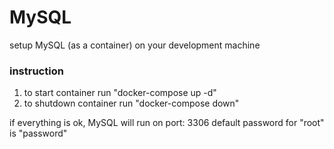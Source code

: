 # MySQL

setup MySQL (as a container) on your development machine

### instruction

1. to start container run "docker-compose up -d"
2. to shutdown container run "docker-compose down"

if everything is ok, MySQL will run on port: 3306
default password for "root" is "password"
